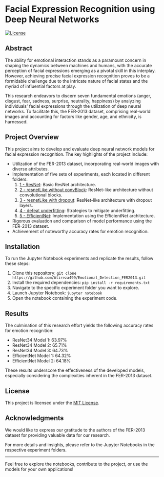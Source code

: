 # Facial Expression Recognition using Deep Neural Networks

[![License](https://img.shields.io/badge/License-MIT-blue.svg)](https://opensource.org/licenses/MIT)

## Abstract

The ability for emotional interaction stands as a paramount concern in shaping the dynamics between machines and humans, with the accurate perception of facial expressions emerging as a pivotal skill in this interplay. However, achieving precise facial expression recognition proves to be a formidable challenge due to the intricate nature of facial states and the myriad of influential factors at play.

This research endeavors to discern seven fundamental emotions (anger, disgust, fear, sadness, surprise, neutrality, happiness) by analyzing individuals' facial expressions through the utilization of deep neural networks. To facilitate this, the FER-2013 dataset, comprising real-world images and accounting for factors like gender, age, and ethnicity, is harnessed.

## Project Overview

This project aims to develop and evaluate deep neural network models for facial expression recognition. The key highlights of the project include:

- Utilization of the FER-2013 dataset, incorporating real-world images with diverse attributes.
- Implementation of five sets of experiments, each located in different folders:
  1. [1 - ResNet](1%20-%20ResNet): Basic ResNet architecture.
  2. [2 - resnetLike without convBlock](2%20-%20resnetLike%20without%20convBlock): ResNet-like architecture without convolutional blocks.
  3. [3 - resnetLike with dropout](3%20-%20resnetLike%20with%20dropout): ResNet-like architecture with dropout layers.
  4. [4 - defeat underfitting](4%20-%20defeat%20underfitting): Strategies to mitigate underfitting.
  5. [5 - EfficientNet](5%20-%20EfficientNet): Implementation using the EfficientNet architecture.
- Rigorous evaluation and comparison of model performance using the FER-2013 dataset.
- Achievement of noteworthy accuracy rates for emotion recognition.

## Installation

To run the Jupyter Notebook experiments and replicate the results, follow these steps:

1. Clone this repository: `git clone https://github.com/Alireza499/Emotional_Detection_FER2013.git`
2. Install the required dependencies: `pip install -r requirements.txt`
3. Navigate to the specific experiment folder you want to explore.
4. Launch Jupyter Notebook: `jupyter notebook`
5. Open the notebook containing the experiment code.

## Results

The culmination of this research effort yields the following accuracy rates for emotion recognition:

- ResNet34 Model 1: 63.97%
- ResNet34 Model 2: 65.71%
- ResNet34 Model 3: 64.73%
- EfficientNet Model 1: 64.32%
- EfficientNet Model 2: 64.18%

These results underscore the effectiveness of the developed models, especially considering the complexities inherent in the FER-2013 dataset.

## License

This project is licensed under the [MIT License](LICENSE).

## Acknowledgments

We would like to express our gratitude to the authors of the FER-2013 dataset for providing valuable data for our research.

For more details and insights, please refer to the Jupyter Notebooks in the respective experiment folders.

---

Feel free to explore the notebooks, contribute to the project, or use the models for your own applications!
